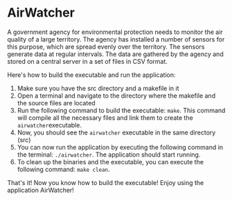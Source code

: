 # AirWatcher 
A government agency for environmental protection needs to monitor the air quality of a large
territory. The agency has installed a number of sensors for this purpose, which are spread evenly over
the territory. The sensors generate data at regular intervals. The data are gathered by the agency and
stored on a central server in a set of files in CSV format.

Here's how to build the executable and run the application:

1. Make sure you have the src directory and a makefile in it
2. Open a terminal and navigate to the directory where the makefile and the source files are located
3. Run the following command to build the executable: `make`. This command will compile all the necessary files and link them to create the `airwatcher`executable.
4. Now, you should see the `airwatcher` executable in the same directory (src)
5. You can now run the application by executing the following command in the terminal: `./airwatcher`. The application should start running.
6. To clean up the binaries and the executable, you can execute the following command: `make clean`.

That's it! Now you know how to build the executable! Enjoy using the application AirWatcher!
